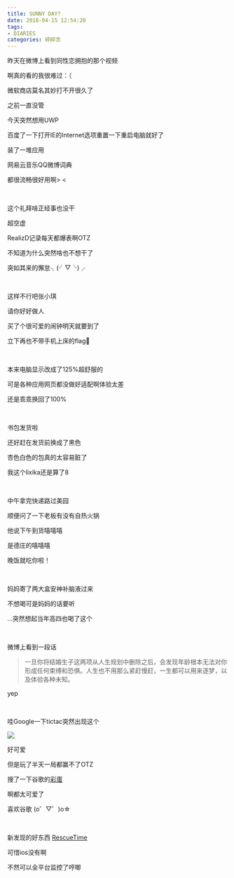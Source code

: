 ```yaml
---
title: SUNNY DAY?
date: 2018-04-15 12:54:20
tags: 
- DIARIES
categories: 碎碎念
---
```




昨天在微博上看到同性恋拥抱的那个视频

啊真的看的我很难过：（

<!--more-->

微软商店莫名其妙打不开很久了

之前一直没管

今天突然想用UWP

百度了一下打开IE的Internet选项重置一下重启电脑就好了

装了一堆应用

网易云音乐QQ微博词典

都很流畅很好用啊> <

<br>

这个礼拜啥正经事也没干

超空虚

RealizD记录每天都爆表啊OTZ

不知道为什么突然啥也不想干了

突如其来的懈怠╮(╯▽╰)╭

<br>

这样不行吧张小琪

请你好好做人

买了个很可爱的闹钟明天就要到了

立下再也不带手机上床的flag🚩

<br>

本来电脑显示改成了125%超舒服的

可是各种应用网页都没做好适配啊体验太差

还是乖乖换回了100%

<br>

书包发货啦

还好赶在发货前换成了黑色

杏色白色的包真的太容易脏了

我这个lixika还是算了8

<br>

中午拿完快递路过美园

顺便问了一下老板有没有自热火锅

他说下午到货嘻嘻嘻

是德庄的嘻嘻嘻

晚饭就吃你啦！

<br>

妈妈寄了两大盒安神补脑液过来

不想喝可是妈妈的话要听

...突然想起当年高四也喝了这个

<br>

微博上看到一段话

>一旦你将结婚生子这两项从人生规划中删除之后，会发现年龄根本无法对你形成任何束缚和恐惧。人生也不用那么紧赶慢赶，一生都可以用来逐梦，以及体验各种未知。

yep

<br>

哇Google一下tictac突然出现这个

![](https://ws1.sinaimg.cn/large/50f91993gy1fqdelrwmn5j20lr0g6dge.jpg)

好可爱

但是玩了半天一局都赢不了OTZ

搜了一下谷歌的[彩蛋](https://www.zhihu.com/question/19909524?kNQqVafgAqWymAXv7YCYAw&ved=0CB8QFjACOFA&usg=AFQjCNETD2M2T5pHI9Zbc0tZfcN0ZtI_jw)

啊都太可爱了

喜欢谷歌 (o゜▽゜)o☆

<br>

新发现的好东西 [RescueTime](https://www.rescuetime.com)

可惜ios没有啊

不然可以全平台监控了哼唧